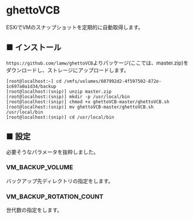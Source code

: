 # ghettoVCB
ESXiでVMのスナップショットを定期的に自動取得します。
## ■ インストール
`https://github.com/lamw/ghettoVCB`よりパッケージ(ここでは、master.zip)をダウンロードし、ストレージにアップロードします。
```
[root@localhost:~] cd /vmfs/volumes/607992d2-4f597502-872e-1c697a0a1d34/backup
[root@localhost:(snip)] unzip master.zip
[root@localhost:(snip)] mkdir -p /usr/local/bin
[root@localhost:(snip)] chmod +x ghettoVCB-master/ghettoVCB.sh
[root@localhost:(snip)] mv ghettoVCB-master/ghettoVCB.sh /usr/local/bin
[root@localhost:(snip)] cd /usr/local/bin
```

## ■ 設定
必要そうなパラメータを抜粋しました。
### VM_BACKUP_VOLUME
バックアップ先ディレクトリの指定をします。
### VM_BACKUP_ROTATION_COUNT
世代数の指定をします。
